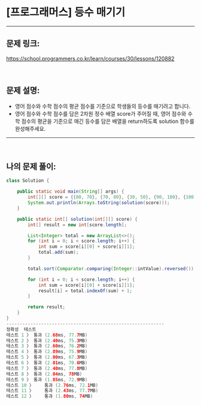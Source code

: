 # [프로그래머스] 등수 매기기

---

## 문제 링크:

https://school.programmers.co.kr/learn/courses/30/lessons/120882

<br>

## 문제 설명:

- 영어 점수와 수학 점수의 평균 점수를 기준으로 학생들의 등수를 매기려고 합니다.
- 영어 점수와 수학 점수를 담은 2차원 정수 배열 score가 주어질 때, 영어 점수와 수학 점수의 평균을 기준으로 매긴 등수를 담은 배열을 return하도록 solution 함수를 완성해주세요.

---

<br>

## 나의 문제 풀이:

```java
class Solution {

    public static void main(String[] args) {
        int[][] score = {{80, 70}, {70, 80}, {30, 50}, {90, 100}, {100, 90}, {100, 100}, {10, 30}};
        System.out.println(Arrays.toString(solution(score)));
    }

    public static int[] solution(int[][] score) {
        int[] result = new int[score.length];

        List<Integer> total = new ArrayList<>();
        for (int i = 0; i < score.length; i++) {
            int sum = score[i][0] + score[i][1];
            total.add(sum);
        }

        total.sort(Comparator.comparing(Integer::intValue).reversed());

        for (int i = 0; i < score.length; i++) {
            int sum = score[i][0] + score[i][1];
            result[i] = total.indexOf(sum) + 1;
        }

        return result;
    }
}
-----------------------------------------------------------
정확성  테스트
테스트 1 〉	통과 (2.68ms, 77.7MB)
테스트 2 〉	통과 (2.40ms, 75.3MB)
테스트 3 〉	통과 (2.60ms, 76.2MB)
테스트 4 〉	통과 (2.89ms, 75.9MB)
테스트 5 〉	통과 (2.00ms, 67.3MB)
테스트 6 〉	통과 (2.01ms, 70.6MB)
테스트 7 〉	통과 (2.40ms, 77.8MB)
테스트 8 〉	통과 (2.04ms, 78MB)
테스트 9 〉	통과 (1.85ms, 72.9MB)
테스트 10 〉	통과 (2.76ms, 72.1MB)
테스트 11 〉	통과 (2.43ms, 77.7MB)
테스트 12 〉	통과 (1.80ms, 74MB)
```
